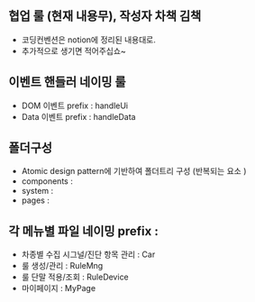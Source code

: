 ## 협업 룰 (현재 내용무), 작성자 차책 김책
- 코딩컨벤션은 notion에 정리된 내용대로.
- 추가적으로 생기면 적어주십쇼~


## 이벤트 핸들러 네이밍 룰
- DOM 이벤트 prefix : handleUi
- Data 이벤트 prefix : handleData

## 폴더구성 
- Atomic design pattern에 기반하여 폴더트리 구성 (반복되는 요소 )
- components : 
- system : 
- pages : 


## 각 메뉴별 파일 네이밍 prefix :
- 차종별 수집 시그널/진단 항목 관리 : Car
- 룰 생성/관리 : RuleMng
- 룰 단말 적용/조회 : RuleDevice
- 마이페이지 : MyPage